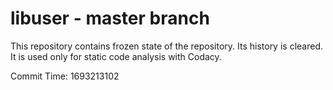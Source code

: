 # libuser - master branch

This repository contains frozen state of the repository.
Its history is cleared. It is used only for static code
analysis with Codacy.

Commit Time: 1693213102